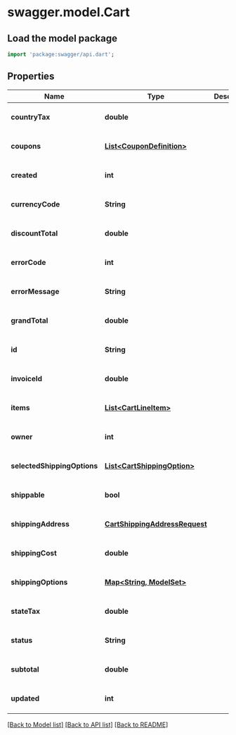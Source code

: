 # swagger.model.Cart

## Load the model package
```dart
import 'package:swagger/api.dart';
```

## Properties
Name | Type | Description | Notes
------------ | ------------- | ------------- | -------------
**countryTax** | **double** |  | [optional] [default to null]
**coupons** | [**List&lt;CouponDefinition&gt;**](CouponDefinition.md) |  | [optional] [default to []]
**created** | **int** |  | [optional] [default to null]
**currencyCode** | **String** |  | [optional] [default to null]
**discountTotal** | **double** |  | [optional] [default to null]
**errorCode** | **int** |  | [optional] [default to null]
**errorMessage** | **String** |  | [optional] [default to null]
**grandTotal** | **double** |  | [optional] [default to null]
**id** | **String** |  | [optional] [default to null]
**invoiceId** | **double** |  | [optional] [default to null]
**items** | [**List&lt;CartLineItem&gt;**](CartLineItem.md) |  | [optional] [default to []]
**owner** | **int** |  | [optional] [default to null]
**selectedShippingOptions** | [**List&lt;CartShippingOption&gt;**](CartShippingOption.md) |  | [optional] [default to []]
**shippable** | **bool** |  | [optional] [default to null]
**shippingAddress** | [**CartShippingAddressRequest**](CartShippingAddressRequest.md) |  | [optional] [default to null]
**shippingCost** | **double** |  | [optional] [default to null]
**shippingOptions** | [**Map&lt;String, ModelSet&gt;**](ModelSet.md) |  | [optional] [default to {}]
**stateTax** | **double** |  | [optional] [default to null]
**status** | **String** |  | [optional] [default to null]
**subtotal** | **double** |  | [optional] [default to null]
**updated** | **int** |  | [optional] [default to null]

[[Back to Model list]](../README.md#documentation-for-models) [[Back to API list]](../README.md#documentation-for-api-endpoints) [[Back to README]](../README.md)


